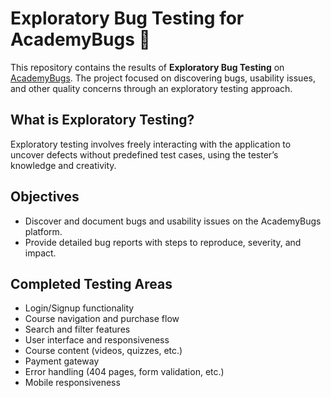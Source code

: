 # Exploratory Bug Testing for AcademyBugs 🐞

This repository contains the results of **Exploratory Bug Testing** on [AcademyBugs](https://academybugs.com/). The project focused on discovering bugs, usability issues, and other quality concerns through an exploratory testing approach.

## What is Exploratory Testing?

Exploratory testing involves freely interacting with the application to uncover defects without predefined test cases, using the tester’s knowledge and creativity.

## Objectives

- Discover and document bugs and usability issues on the AcademyBugs platform.
- Provide detailed bug reports with steps to reproduce, severity, and impact.

## Completed Testing Areas

- Login/Signup functionality
- Course navigation and purchase flow
- Search and filter features
- User interface and responsiveness
- Course content (videos, quizzes, etc.)
- Payment gateway
- Error handling (404 pages, form validation, etc.)
- Mobile responsiveness
